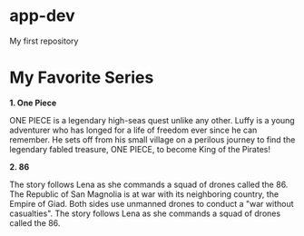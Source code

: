 # app-dev
My first repository

# **My Favorite Series**

**1. One Piece**
    
  ONE PIECE is a legendary high-seas quest unlike any other. Luffy is a young adventurer who has longed for a life of freedom ever since he can remember. He sets off from his small village on a perilous journey to find the legendary fabled treasure, ONE PIECE, to become King of the Pirates!

**2. 86**

  The story follows Lena as she commands a squad of drones called the 86. The Republic of San Magnolia is at war with its neighboring country, the Empire of Giad. Both sides use unmanned drones to conduct a "war without casualties". The story follows Lena as she commands a squad of drones called the 86.

